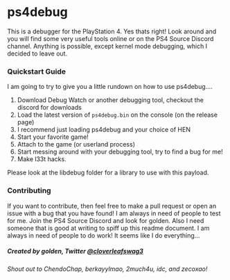 # ps4debug
This is a debugger for the PlayStation 4. Yes thats right! Look around and you will find some very useful tools online or on the PS4 Source Discord channel. Anything is possible, except kernel mode debugging, which I decided to leave out.

### Quickstart Guide
I am going to try to give you a little rundown on how to use ps4debug....
1. Download Debug Watch or another debugging tool, checkout the discord for downloads
2. Load the latest version of `ps4debug.bin` on the console (on the release page)
3. I recommend just loading ps4debug and your choice of HEN
4. Start your favorite game!
5. Attach to the game (or userland process)
6. Start messing around with your debugging tool, try to find a bug for me!
7. Make l33t hacks.

Please look at the libdebug folder for a library to use with this payload.

### Contributing
If you want to contribute, then feel free to make a pull request or open an issue with a bug that you have found! I am always in need of people to test for me. Join the PS4 Source Discord and look for golden. Also I need someone that is good at writing to spiff up this readme document. I am always in need of people to do work! It seems like I do everything...

##### Created by **golden**, Twitter [@cloverleafswag3](https://twitter.com/cloverleafswag3)
###### Shout out to ChendoChap, berkayylmao, 2much4u, idc, and zecoxao!
